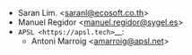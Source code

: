 - Saran Lim. \<<saranl@ecosoft.co.th>\>
- Manuel Regidor \<<manuel.regidor@sygel.es>\>
-  `APSL <https://apsl.tech>`__:
   -  Antoni Marroig \<<amarroig@apsl.net>\>
